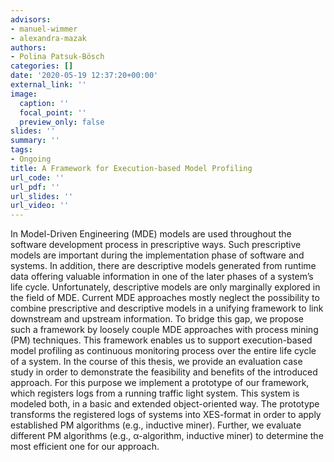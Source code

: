```yaml
---
advisors:
- manuel-wimmer
- alexandra-mazak
authors:
- Polina Patsuk-Bösch
categories: []
date: '2020-05-19 12:37:20+00:00'
external_link: ''
image:
  caption: ''
  focal_point: ''
  preview_only: false
slides: ''
summary: ''
tags:
- Ongoing
title: A Framework for Execution-based Model Profiling
url_code: ''
url_pdf: ''
url_slides: ''
url_video: ''
---
```


In Model-Driven Engineering (MDE) models are used throughout the software development process in prescriptive ways. Such prescriptive models are important during the implementation phase of software and systems. In addition, there are descriptive models generated from runtime data offering valuable information in one of the later phases of a system’s life cycle. Unfortunately, descriptive models are only marginally explored in the field of MDE. Current MDE approaches mostly neglect the possibility to combine prescriptive and descriptive models in a unifying framework to link downstream and upstream information. To bridge this gap, we propose such a framework by loosely couple MDE approaches with process mining (PM) techniques. This framework enables us to support execution-based model profiling as continuous monitoring process over the entire life cycle of a system. In the course of this thesis, we provide an evaluation case study in order to demonstrate the feasibility and benefits of the introduced approach. For this purpose we implement a prototype of our framework, which registers logs from a running traffic light system. This system is modeled both, in a basic and extended object-oriented way. The prototype transforms the registered logs of systems into XES-format in order to apply established PM algorithms (e.g., inductive miner). Further, we evaluate different PM algorithms (e.g., α-algorithm, inductive miner) to determine the most efficient one for our approach.